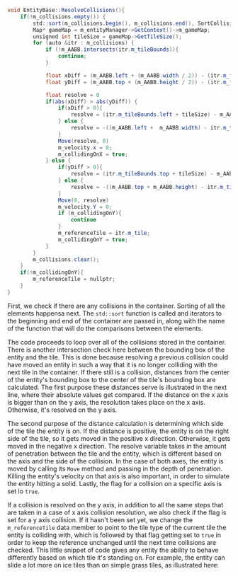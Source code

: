 ```csharp
void EntityBase::ResolveCollisions(){
    if(!m_collisions.empty()) {
        std::sort(m_collisions.begin(), m_collisions.end(), SortCollisions);
        Map* gameMap = m_entityManager->GetContext()->m_gameMap;
        unsigned int tileSize = gameMap->GetTileSize();
        for (auto &itr : m_collisions) {
            if (!m_AABB.intersects(itr.m_tileBounds)){
                continue;
            }

            float xDiff = (m_AABB.left + (m_AABB.width / 2)) - (itr.m_tileBounds.left + (itr.m_tileBounds.width / 2));
            float yDiff = (m_AABB.top + (m_AABB.height / 2)) - (itr.m_tileBounds.top + (itr.m_tileBounds.height / 2));

            float resolve = 0
            if(abs(xDiff) > abs(yDiff)) {
                if(xDiff > 0){
                    resolve = (itr.m_tileBounds.left + tileSize) - m_AABB.left;
                } else {
                    resolve = -((m_AABB.left +  m_AABB.width) - itr.m_tileBounds.left);
                }
                Move(resolve, 0)
                m_velocity.x = 0;
                m_collidingOnX = true;
            } else {
                if(yDiff > 0){
                    resolve = (itr.m_tileBounds.top + tileSize) - m_AABB.top;
                } else {
                    resolve = -((m_AABB.top + m_AABB.height) - itr.m_tileBounds.top)
                }
                Move(0, resolve)
                m_velocity.Y = 0;
                if (m_collidingOnY){
                    continue
                }
                m_referenceTile = itr.m_tile;
                m_collidingOnY = true;
            }
        }
        m_collisions.clear();
    }
    if(!m_collidingOnY){
        m_referenceTile = nullptr;
    }
}
```

First, we check if there are any collisions in the container. Sorting of all the elements happensa next. The `std::sort`
function is called and iterators to the beginning and end of the container are passed in, along with the name of the 
function that will do the comparisons between the elements.

The code proceeds to loop over all of the collisions stored in the container. There is
another intersection check here between the bounding box of the entity and the tile.
This is done because resolving a previous collision could have moved an entity in
such a way that it is no longer colliding with the next tile in the container. If there
still is a collision, distances from the center of the entity's bounding box to the center
of the tile's bounding box are calculated. The first purpose these distances serve is
illustrated in the next line, where their absolute values get compared. If the distance
on the x axis is bigger than on the y axis, the resolution takes place on the x axis.
Otherwise, it's resolved on the y axis.

The second purpose of the distance calculation is determining which side of the tile
the entity is on. If the distance is positive, the entity is on the right side of the tile, so
it gets moved in the positive x direction. Otherwise, it gets moved in the negative x
direction. The resolve variable takes in the amount of penetration between the tile and
the entity, which is different based on the axis and the side of the collision.
In the case of both axes, the entity is moved by calling its `Move` method and passing
in the depth of penetration. Killing the entity's velocity on that axis is also important,
in order to simulate the entity hitting a solid. Lastly, the flag for a collision on a
specific axis is set lo `true`.

If a collision is resolved on the y axis, in addition to all the same steps that are taken
in a case of x axis collision resolution, we also check if the flag is set for a y axis
collision. If it hasn't been set yet, we change the `m_referenceTile` data member to
point to the tile type of the current tile the entity is colliding with, which is followed
by that flag getting set to `true` in order to keep the reference unchanged until the next
time collisions are checked. This little snippet of code gives any entity the ability to
behave differently based on which tile it's standing on. For example, the entity can
slide a lot more on ice tiles than on simple grass tiles, as illustrated here: